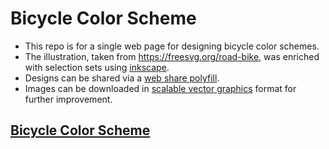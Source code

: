 # Bicycle Color Scheme

* This repo is for a single web page for designing bicycle color schemes.
* The illustration, taken from https://freesvg.org/road-bike, was enriched with
selection sets using [inkscape](https://inkscape.org). 
* Designs can be shared via a [web share
  polyfill](https://github.com/NascHQ/share-api-polyfill).
* Images can be downloaded in [scalable vector
  graphics](https://en.wikipedia.org/wiki/Scalable_Vector_Graphics) format for
further improvement.


## [Bicycle Color Scheme](https://nmb.github.io/bicycle-color-scheme/)

